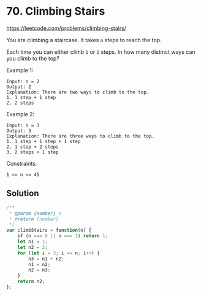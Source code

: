 # 70. Climbing Stairs

https://leetcode.com/problems/climbing-stairs/

You are climbing a staircase. It takes `n` steps to reach the top.

Each time you can either climb `1` or `2` steps. In how many distinct ways can you climb to the top?

 
Example 1:
```
Input: n = 2
Output: 2
Explanation: There are two ways to climb to the top.
1. 1 step + 1 step
2. 2 steps
```
Example 2:
```
Input: n = 3
Output: 3
Explanation: There are three ways to climb to the top.
1. 1 step + 1 step + 1 step
2. 1 step + 2 steps
3. 2 steps + 1 step
```

Constraints:

`1 <= n <= 45`

## Solution

```js
/**
 * @param {number} n
 * @return {number}
 */
var climbStairs = function(n) {
    if (n === 0 || n === 1) return 1;   
    let n1 = 1;
    let n2 = 2;    
    for (let i = 3; i <= n; i++) {
        n3 = n1 + n2;
        n1 = n2;
        n2 = n3;
    }
    return n2; 
};

```
